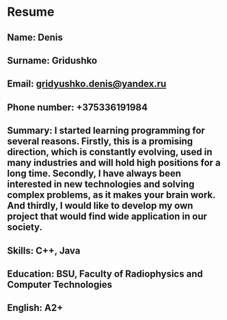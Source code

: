 # Resume #
## Name: Denis
## Surname: Gridushko
## Email: gridyushko.denis@yandex.ru
## Phone number: +375336191984
## Summary: I started learning programming for several reasons. Firstly, this is a promising direction, which is constantly evolving, used in many industries and will hold high positions for a long time. Secondly, I have always been interested in new technologies and solving complex problems, as it makes your brain work. And thirdly, I would like to develop my own project that would find wide application in our society.
## Skills: C++, Java
## Education: BSU, Faculty of Radiophysics and Computer Technologies
## English: A2+ 
